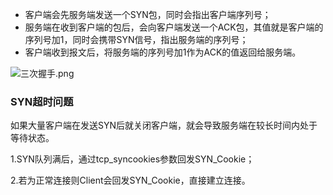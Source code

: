 + 客户端会先服务端发送一个SYN包，同时会指出客户端序列号；
+ 服务端在收到客户端的包后，会向客户端发送一个ACK包，其值就是客户端的序列号加1，同时会携带SYN信号，指出服务端的序列号；
+ 客户端收到报文后，将服务端的序列号加1作为ACK的值返回给服务端。

![三次握手.png](https://upload-images.jianshu.io/upload_images/16503287-0bae94c2c9a4e336.png?imageMogr2/auto-orient/strip%7CimageView2/2/w/1240)


### SYN超时问题
如果大量客户端在发送SYN后就关闭客户端，就会导致服务端在较长时间内处于等待状态。

1.SYN队列满后，通过tcp_syncookies参数回发SYN_Cookie；

2.若为正常连接则Client会回发SYN_Cookie，直接建立连接。
